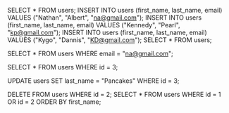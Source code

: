 SELECT * FROM users;
INSERT INTO users (first_name, last_name, email) VALUES ("Nathan", "Albert", "na@gmail.com");
INSERT INTO users (first_name, last_name, email) VALUES ("Kennedy", "Pearl", "kp@gmail.com");
INSERT INTO users (first_name, last_name, email) VALUES ("Kygo", "Dannis", "KD@gmail.com");
SELECT * FROM users;

SELECT * FROM users WHERE email = "na@gmail.com";

SELECT * FROM users WHERE id = 3;

UPDATE users SET last_name = "Pancakes" 
WHERE id = 3;


DELETE FROM users WHERE id = 2;
SELECT * FROM users
WHERE id = 1 OR id = 2
ORDER BY first_name;
